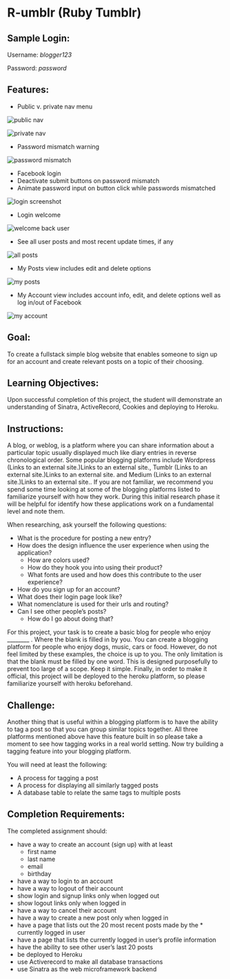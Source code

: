 # R-umblr (Ruby Tumblr)

## Sample Login:
Username: *blogger123*

Password: *password*

## Features:

* Public v. private nav menu

![public nav](/public/img/nav-public.png "Public Nav - not logged in")

![private nav](/public/img/nav-logged-in.png "Private Nav - logged in")

* Password mismatch warning

![password mismatch](/public/img/pw-miss.png "Password Mismatch Warning")

* Facebook login
* Deactivate submit buttons on password mismatch
* Animate password input on button click while passwords mismatched

![login screenshot](/public/img/pw-miss-anim.png "Password Mismatch")

* Login welcome

![welcome back user](/public/img/login.png "Login Welcome Back")

* See all user posts and most recent update times, if any

![all posts](/public/img/posts-all.png "All Posts")

* My Posts view includes edit and delete options

![my posts](/public/img/posts-self.png "My Posts")

* My Account view includes account info, edit, and delete options well as log in/out of Facebook

![my account](/public/img/profile-self.png "My Account")


## Goal:

To create a fullstack simple blog website that enables someone to sign up for an account and create relevant posts on a topic of their choosing.

## Learning Objectives:  

Upon successful completion of this project, the student will demonstrate an understanding of Sinatra, ActiveRecord, Cookies and deploying to Heroku.
 
## Instructions:

A blog, or weblog, is a platform where you can share information about a particular topic usually displayed much like diary entries in reverse chronological order. Some popular blogging platforms include Wordpress (Links to an external site.)Links to an external site., Tumblr (Links to an external site.)Links to an external site. and Medium (Links to an external site.)Links to an external site.. If you are not familiar, we recommend you spend some time looking at some of the blogging platforms listed to familiarize yourself with how they work. During this initial research phase it will be helpful for identify how these applications work on a fundamental level and note them.

When researching, ask yourself the following questions:

* What is the procedure for posting a new entry?
* How does the design influence the user experience when using the application?
  * How are colors used?
  * How do they hook you into using their product?
  * What fonts are used and how does this contribute to the user experience?
* How do you sign up for an account?
* What does their login page look like?
* What nomenclature is used for their urls and routing?
* Can I see other people’s posts?
  * How do I go about doing that?

For this project, your task is to create a basic blog for people who enjoy ________ . Where the blank is filled in by you. You can create a blogging platform for people who enjoy dogs, music, cars or food. However, do not feel limited by these examples, the choice is up to you. The only limitation is that the blank must be filled by one word. This is designed purposefully to prevent too large of a scope. Keep it simple. Finally, in order to make it official, this project will be deployed to the heroku platform, so please familiarize yourself with heroku beforehand.

## Challenge:

Another thing that is useful within a blogging platform is to have the ability to tag a post so that you can group similar topics together. All three platforms mentioned above have this feature built in so please take a moment to see how tagging works in a real world setting. Now try building a tagging feature into your blogging platform.

You will need at least the following:

* A process for tagging a post
* A process for displaying all similarly tagged posts
* A database table to relate the same tags to multiple posts
 
## Completion Requirements:

The completed assignment should:

* have a way to create an account (sign up) with at least
  * first name
  * last name
  * email
  * birthday
* have a way to login to an account
* have a way to logout of their account
* show login and signup links only when logged out
* show logout links only when logged in
* have a way to cancel their account
* have a way to create a new post only when logged in
* have a page that lists out the 20 most recent posts made by the * currently logged in user
* have a page that lists the currently logged in user’s profile information
* have the ability to see other user’s last 20 posts
* be deployed to Heroku
* use Activerecord to make all database transactions
* use Sinatra as the web microframework backend